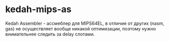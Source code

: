 # kedah-mips-as

Kedah Assembler - ассмеблер для MIPS64EL, в отличие от других (nasm, gas) не осуществляет вообще никакой оптимизации, поэтому нужно внимательнее следить за delay слотами.
